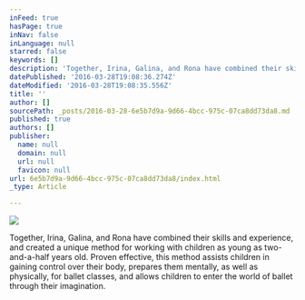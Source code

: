 ```yaml
---
inFeed: true
hasPage: true
inNav: false
inLanguage: null
starred: false
keywords: []
description: 'Together, Irina, Galina, and Rona have combined their skills and experience, and created a unique method for working with children as young as two-and-a-half years old. Proven effective, this method assists children in gaining control over their body, prepares them mentally, as well as physically, for ballet classes, and allows children to enter the world of ballet through their imagination.'
datePublished: '2016-03-28T19:08:36.274Z'
dateModified: '2016-03-28T19:08:35.556Z'
title: ''
author: []
sourcePath: _posts/2016-03-28-6e5b7d9a-9d66-4bcc-975c-07ca8dd73da8.md
published: true
authors: []
publisher:
  name: null
  domain: null
  url: null
  favicon: null
url: 6e5b7d9a-9d66-4bcc-975c-07ca8dd73da8/index.html
_type: Article

---
```

![](https://the-grid-user-content.s3-us-west-2.amazonaws.com/25b9fda1-92b3-4f12-a262-6928c67f97f6.jpg)

Together, Irina, Galina, and Rona have combined their skills and experience, and created a unique method for working with children as young as two-and-a-half years old. Proven effective, this method assists children in gaining control over their body, prepares them mentally, as well as physically, for ballet classes, and allows children to enter the world of ballet through their imagination.
